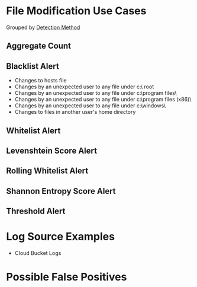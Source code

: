 # File Modification Use Cases

Grouped by [Detection Method](/Detection-Methods.md)

## Aggregate Count


## Blacklist Alert
- Changes to hosts file
- Changes by an unexpected user to any file under c:\ root
- Changes by an unexpected user to any file under c:\program files\
- Changes by an unexpected user to any file under c:\program files (x86)\
- Changes by an unexpected user to any file under c:\windows\
- Changes to files in another user's home directory


## Whitelist Alert


## Levenshtein Score Alert


## Rolling Whitelist Alert


## Shannon Entropy Score Alert


## Threshold Alert


# Log Source Examples
- Cloud Bucket Logs

# Possible False Positives
